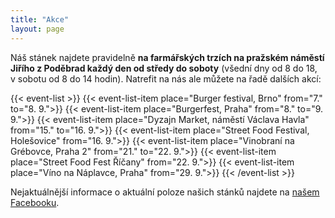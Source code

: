 ```yaml
---
title: "Akce"
layout: page
---
```


Náš stánek najdete pravidelně **na farmářských trzích na pražském náměstí Jiřího z Poděbrad každý den od středy do soboty** (všední dny od 8 do 18, v sobotu od 8 do 14 hodin). Natrefit na nás ale můžete na řadě dalších akcí:

{{< event-list >}}
    {{< event-list-item place="Burger festival, Brno" from="7." to="8. 9.">}}
    {{< event-list-item place="Burgerfest, Praha" from="8." to="9. 9.">}}
    {{< event-list-item place="Dyzajn Market, náměstí Václava Havla" from="15." to="16. 9.">}}
    {{< event-list-item place="Street Food Festival, Holešovice" from="16. 9.">}}
    {{< event-list-item place="Vinobraní na Grébovce, Praha 2" from="21." to="22. 9.">}}
    {{< event-list-item place="Street Food Fest Říčany" from="22. 9.">}}
    {{< event-list-item place="Víno na Náplavce, Praha" from="29. 9.">}}
{{< /event-list >}}

Nejaktuálnější informace o aktuální poloze našich stánků najdete na [našem Facebooku](https://www.facebook.com/KaiserFranzCZ).